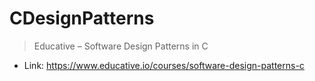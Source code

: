 # CDesignPatterns
> Educative – Software Design Patterns in C

* Link: https://www.educative.io/courses/software-design-patterns-c
